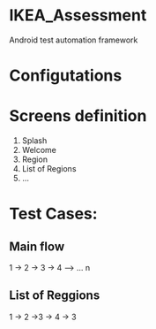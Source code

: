 # IKEA_Assessment
Android test automation framework

# Configutations

# Screens definition
1. Splash
2. Welcome
3. Region
4. List of Regions
5. ...

# Test Cases:
## Main flow
1 -> 2 -> 3 -> 4 --> ... n
## List of Reggions
1 -> 2 ->3 -> 4 -> 3 
